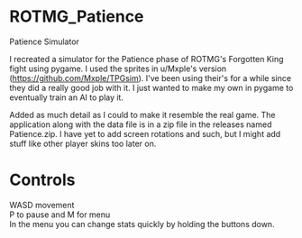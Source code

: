 # ROTMG_Patience
Patience Simulator

I recreated a simulator for the Patience phase of ROTMG's Forgotten King fight using pygame. I used the sprites in u/Mxple's version (https://github.com/Mxple/TPGsim). I've been using their's for a
while since they did a really good job with it. I just wanted to make my own in pygame to eventually train an AI to play it.

Added as much detail as I could to make it resemble the real game. The application along with the data file is in a zip file in the releases named Patience.zip. I have yet to add screen rotations and such, but I might add stuff like other player skins too later on.

# Controls

WASD movement  
P to pause and M for menu  
In the menu you can change stats quickly by holding the buttons down.  
